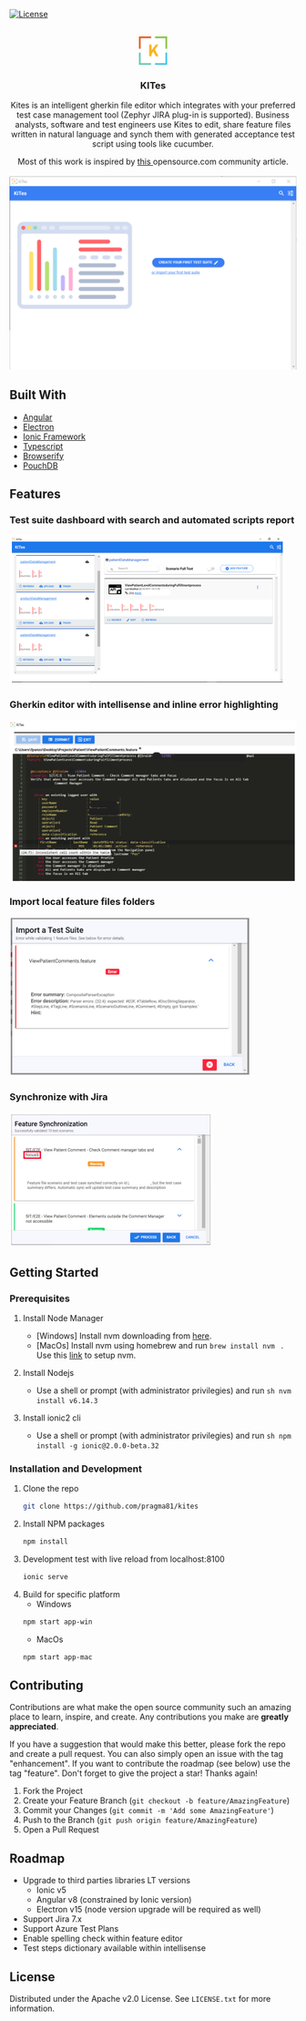 <div id="top"></div>

<!-- PROJECT SHIELDS -->
<!--
*** I'm using markdown "reference style" links for readability.
*** Reference links are enclosed in brackets [ ] instead of parentheses ( ).
*** See the bottom of this document for the declaration of the reference variables
*** for contributors-url, forks-url, etc. This is an optional, concise syntax you may use.
*** https://www.markdownguide.org/basic-syntax/#reference-style-links
-->

[![License](https://img.shields.io/badge/License-Apache_2.0-blue.svg)](https://opensource.org/licenses/Apache-2.0)

<!-- PROJECT LOGO -->
<br />
<div align="center">
  <a href="https://github.com/pragma81/kites">
    <img src="images/kites-icon_48x48x32.png" alt="Logo" width="50" height="50">
  </a>

<h3 align="center">KITes</h3>

  <p align="center">
    Kites is an intelligent gherkin file editor which integrates with your preferred test case management tool (Zephyr JIRA plug-in is supported). Business analysts, software and test engineers use Kites to edit, share feature files written in natural language and synch them with generated acceptance test script using tools like cucumber.
  </p>
    <p align="center">
    Most of this work is inspired by <a href="https://opensource.com/article/18/11/continuous-testing-wrong"> this </a> opensource.com community article.
    <br />
    <br />
    <img src="images/kites.png" alt="main" >
  </p>
</div>

## Built With

* [Angular](https://angular.io/)
* [Electron](https://www.electronjs.org/)
* [Ionic Framework](https://ionicframework.com/)
* [Typescript](https://www.typescriptlang.org/)
* [Browserify](https://browserify.org/)
* [PouchDB](https://pouchdb.com/)




<!-- Features -->
## Features

### Test suite dashboard with search and automated scripts report

![Test suite dashboard][dashboard]
  
### Gherkin editor with intellisense and inline error highlighting

![Editor][editor]

### Import local feature files folders
![Import][import]

### Synchronize with Jira
![Synchronize][Synchronize]



<!-- GETTING STARTED -->
## Getting Started


### Prerequisites

1. Install Node Manager
   - [Windows] Install nvm downloading from [here](https://github.com/coreybutler/nvm-windows).
   - [MacOs] Install nvm using homebrew and run ```brew install nvm ``` . Use this [link](https://tecadmin.net/install-nvm-macos-with-homebrew/) to setup nvm.

2. Install Nodejs
    - Use a shell or prompt (with administrator privilegies) and run ```sh nvm install v6.14.3```

3. Install ionic2 cli
    - Use a shell or prompt (with administrator privilegies) and run ```sh npm install -g ionic@2.0.0-beta.32```

### Installation and Development

1. Clone the repo
   ```sh
   git clone https://github.com/pragma81/kites
   ```
3. Install NPM packages
   ```sh
   npm install
   ```
4. Development test with live reload from localhost:8100
   ```sh
   ionic serve
   ```
5. Build for specific platform
    - Windows
    ```sh
    npm start app-win 
    ```
    - MacOs
    ```sh
    npm start app-mac
    ```




<!-- CONTRIBUTING -->
## Contributing

Contributions are what make the open source community such an amazing place to learn, inspire, and create. Any contributions you make are **greatly appreciated**.

If you have a suggestion that would make this better, please fork the repo and create a pull request. You can also simply open an issue with the tag "enhancement". If you want to contribute the roadmap (see below) use the tag "feature".
Don't forget to give the project a star! Thanks again!

1. Fork the Project
2. Create your Feature Branch (`git checkout -b feature/AmazingFeature`)
3. Commit your Changes (`git commit -m 'Add some AmazingFeature'`)
4. Push to the Branch (`git push origin feature/AmazingFeature`)
5. Open a Pull Request

<!-- ROADMAP -->
## Roadmap

- Upgrade to third parties libraries LT versions
    - Ionic v5
    - Angular v8 (constrained by Ionic version)
    - Electron v15 (node version upgrade will be required as well) 
- Support Jira 7.x
- Support Azure Test Plans
- Enable spelling check within feature editor
- Test steps dictionary available within intellisense



<!-- LICENSE -->
## License

Distributed under the Apache v2.0 License. See `LICENSE.txt` for more information.



<!-- MARKDOWN LINKS & IMAGES -->
<!-- https://www.markdownguide.org/basic-syntax/#reference-style-links -->
[contributors-shield]: https://img.shields.io/github/contributors/github_username/repo_name.svg?style=for-the-badge
[contributors-url]: https://github.com/github_username/repo_name/graphs/contributors
[forks-shield]: https://img.shields.io/github/forks/github_username/repo_name.svg?style=for-the-badge
[forks-url]: https://github.com/github_username/repo_name/network/members
[stars-shield]: https://img.shields.io/github/stars/github_username/repo_name.svg?style=for-the-badge
[stars-url]: https://github.com/github_username/repo_name/stargazers
[issues-shield]: https://img.shields.io/github/issues/github_username/repo_name.svg?style=for-the-badge
[issues-url]: https://github.com/github_username/repo_name/issues
[license-shield]: https://img.shields.io/github/license/github_username/repo_name.svg?style=for-the-badge
[license-url]: https://github.com/github_username/repo_name/blob/master/LICENSE.txt
[linkedin-shield]: https://img.shields.io/badge/-LinkedIn-black.svg?style=for-the-badge&logo=linkedin&colorB=555
[linkedin-url]: https://linkedin.com/in/linkedin_username
[dashboard]: images/dashboard.png
[editor]: images/editor.png
[import]: images/import.png
[synchronize]: images/synchronize.png
